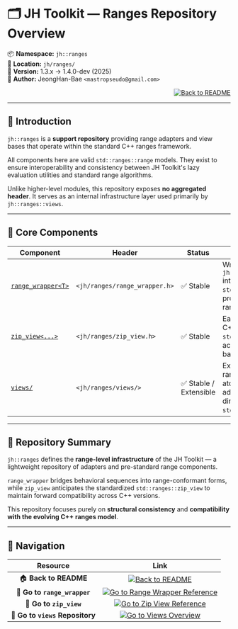 # 🗂️ **JH Toolkit — Ranges Repository Overview**

📦 **Namespace:** `jh::ranges`  
📍 **Location:** `jh/ranges/`  
📅 **Version:** 1.3.x → 1.4.0-dev (2025)  
👤 **Author:** JeongHan-Bae `<mastropseudo@gmail.com>`

<div align="right">

[![Back to README](https://img.shields.io/badge/%20Back%20to%20README-blue?style=flat-square)](../../README.md)

</div>

---

## 🧭 Introduction

`jh::ranges` is a **support repository** providing range adapters and view bases
that operate within the standard C++ ranges framework.

All components here are valid `std::ranges::range` models.
They exist to ensure interoperability and consistency between
JH Toolkit's lazy evaluation utilities and standard range algorithms.

Unlike higher-level modules, this repository exposes **no aggregated header**.
It serves as an internal infrastructure layer used primarily by `jh::ranges::views`.

---

## 🔹 Core Components

| Component                              | Header                        | Status                | Description                                                                                                              |
|----------------------------------------|-------------------------------|-----------------------|--------------------------------------------------------------------------------------------------------------------------|
| [`range_wrapper<T>`](range_wrapper.md) | `<jh/ranges/range_wrapper.h>` | ✅ Stable              | Wraps any `jh::concepts::sequence` into a standard `std::ranges::range`; provides sequence–range bridging.               |
| [`zip_view<...>`](zip_view.md)         | `<jh/ranges/zip_view.h>`      | ✅ Stable              | Early implementation of C++23 `std::ranges::zip_view`; acts as a lazy tuple-based range combiner.                        |
| [`views/`](views/overview.md)          | `<jh/ranges/views/>`          | ✅ Stable / Extensible | Extensible repository of range adaptors built atop this layer; each adaptor composes directly over `std::ranges::range`. |

---

## 🧩 Repository Summary

`jh::ranges` defines the **range-level infrastructure** of the JH Toolkit —
a lightweight repository of adapters and pre-standard range components.

`range_wrapper` bridges behavioral sequences into range-conformant forms,
while `zip_view` anticipates the standardized `std::ranges::zip_view`
to maintain forward compatibility across C++ versions.

This repository focuses purely on **structural consistency**
and **compatibility with the evolving C++ ranges model**.

---

## 🧭 Navigation

|            Resource             |                                                                       Link                                                                       |
|:-------------------------------:|:------------------------------------------------------------------------------------------------------------------------------------------------:|
|      🏠 **Back to README**      |                   [![Back to README](https://img.shields.io/badge/Back%20to%20README-blue?style=flat-square)](../../README.md)                   |
|  📘 **Go to `range_wrapper`**   | [![Go to Range Wrapper Reference](https://img.shields.io/badge/Go%20to%20Range%20Wrapper%20Reference-green?style=flat-square)](range_wrapper.md) |
|     📗 **Go to `zip_view`**     |        [![Go to Zip View Reference](https://img.shields.io/badge/Go%20to%20Zip%20View%20Reference-green?style=flat-square)](zip_view.md)         |
| 🔭 **Go to `views` Repository** |          [![Go to Views Overview](https://img.shields.io/badge/Go%20to%20Views%20Overview-orange?style=flat-square)](views/overview.md)          |
